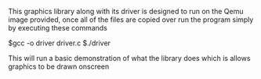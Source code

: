This graphics library along with its driver is designed
to run on the Qemu image provided, once all of the files are copied
over run the program simply by executing these commands


$gcc -o driver driver.c
$./driver

This will run a basic demonstration of what the library does which is allows
graphics to be drawn onscreen